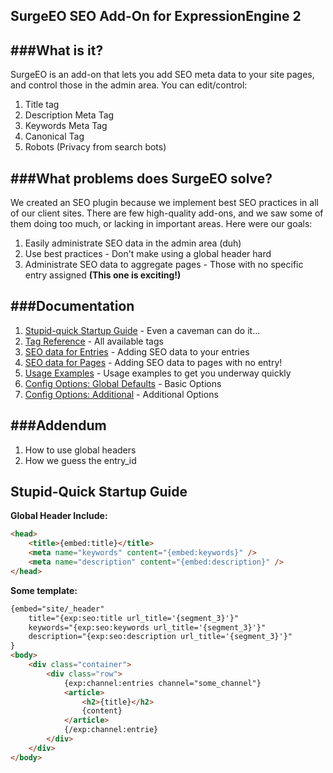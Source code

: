 SurgeEO SEO Add-On for ExpressionEngine 2
---

###What is it?
---
SurgeEO is an add-on that lets you add SEO meta data to your site pages, and control those in the admin area. You can edit/control:

1. Title tag
2. Description Meta Tag
3. Keywords Meta Tag
4. Canonical Tag
5. Robots (Privacy from search bots)

###What problems does SurgeEO solve?
---
We created an SEO plugin because we implement best SEO practices in all of our client sites. There are few high-quality add-ons, and we saw some of them doing too much, or lacking in important areas. Here were our goals:

1. Easily administrate SEO data in the admin area (duh)
2. Use best practices - Don't make using a global header hard
3. Administrate SEO data to aggregate pages - Those with no specific entry assigned **(This one is exciting!)**

###Documentation
---
1. [Stupid-quick Startup Guide](/Surgeapps/Surge-E-O#stupid-quick-startup-guide) - Even a caveman can do it...
2. [Tag Reference](/Surgeapps/Surge-E-O/wiki/Tag-Reference) - All available tags
3. [SEO data for Entries](/Surgeapps/Surge-E-O/wiki/SEO-for-Entries) - Adding SEO data to your entries
4. [SEO data for Pages](/Surgeapps/Surge-E-O/wiki/SEO-for-Pages) - Adding SEO data to pages with no entry!
3. [Usage Examples](/Surgeapps/Surge-E-O/wiki/Usage-Examples) - Usage examples to get you underway quickly
4. [Config Options: Global Defaults](/Surgeapps/Surge-E-O/wiki/Configuration) - Basic Options
5. [Config Options: Additional](/Surgeapps/Surge-E-O/wiki/Configuration) - Additional Options

###Addendum
---
1. How to use global headers
2. How we guess the entry_id





Stupid-Quick Startup Guide
---

**Global Header Include:**

```html
<head>
	<title>{embed:title}</title>
	<meta name="keywords" content="{embed:keywords}" />
	<meta name="description" content="{embed:description}" />
</head>
```

**Some template:**

```html
{embed="site/_header" 
	title="{exp:seo:title url_title='{segment_3}'}" 
	keywords="{exp:seo:keywords url_title='{segment_3}'}" 
	description="{exp:seo:description url_title='{segment_3}'}"
}
<body>
	<div class="container">
		<div class="row">
			{exp:channel:entries channel="some_channel"}
			<article>
				<h2>{title}</h2>
				{content}
			</article>
			{/exp:channel:entrie}
		</div>
	</div>
</body>
```
